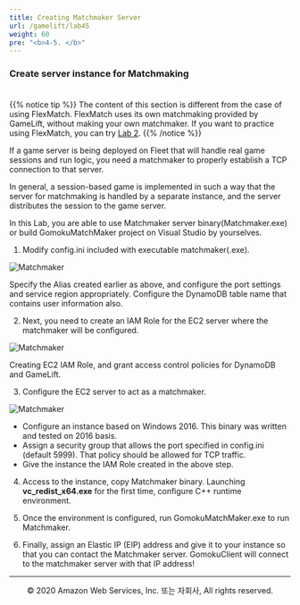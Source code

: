 ```yaml
---
title: Creating Matchmaker Server
url: /gamelift/lab45
weight: 60
pre: "<b>4-5. </b>"
---
```


### Create server instance for Matchmaking <br/><br/>

{{% notice tip %}}
The content of this section is different from the case of using FlexMatch. FlexMatch uses its own matchmaking provided by GameLift, without making your own matchmaker. If you want to practice using FlexMatch, you can try [Lab 2](../../flexmatch).
{{% /notice %}}

If a game server is being deployed on Fleet that will handle real game sessions and run logic, you need a matchmaker to properly establish a TCP connection to that server.    

In general, a session-based game is implemented in such a way that the server for matchmaking is handled by a separate instance, and the server distributes the session to the game server.

In this Lab, you are able to use Matchmaker server binary(Matchmaker.exe) or build GomokuMatchMaker project on Visual Studio by yourselves.

1. Modify config.ini included with executable matchmaker(.exe).

![Matchmaker](../../images/gamelift/lab45/Match-1.png)

Specify the Alias ​​created earlier as above, and configure the port settings and service region appropriately.
Configure the DynamoDB table name that contains user information also.

2. Next, you need to create an IAM Role for the EC2 server where the matchmaker will be configured.

![Matchmaker](../../images/gamelift/lab45/Match-2[en].png)

Creating EC2 IAM Role, and grant access control policies for DynamoDB and GameLift.

3. Configure the EC2 server to act as a matchmaker.

![Matchmaker](../../images/gamelift/lab45/Match-3[en].png)

- Configure an instance based on Windows 2016. This binary was written and tested on 2016 basis.
- Assign a security group that allows the port specified in config.ini (default 5999). That policy should be allowed for TCP traffic.
- Give the instance the IAM Role created in the above step.

4. Access to the instance, copy Matchmaker binary. Launching **vc_redist_x64.exe** for the first time, configure C++ runtime environment.

5. Once the environment is configured, run GomokuMatchMaker.exe to run Matchmaker.

6. Finally, assign an Elastic IP (EIP) address and give it to your instance so that you can contact the Matchmaker server.
GomokuClient will connect to the matchmaker server with that IP address!

---
<p align="center">
© 2020 Amazon Web Services, Inc. 또는 자회사, All rights reserved.
</p>
